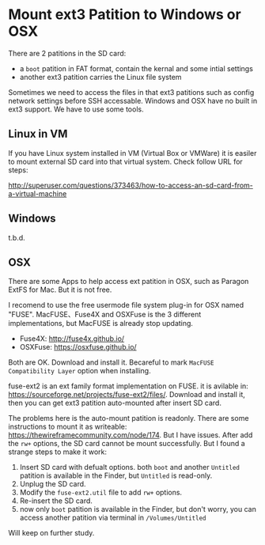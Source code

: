 # Mount ext3 Patition to Windows or OSX

There are 2 patitions in the SD card: 

* a `boot` patition in FAT format, contain the kernal and some intial settings
* another ext3 patition carries the Linux file system

Sometimes we need to access the files in that ext3 patitions such as config network settings before SSH accessable. Windows and OSX have no built in ext3 support. We have to use some tools.

## Linux in VM

If you have Linux system installed in VM (Virtual Box or VMWare) it is easiler to mount external SD card into that virtual system. Check follow URL for steps:

http://superuser.com/questions/373463/how-to-access-an-sd-card-from-a-virtual-machine

## Windows

t.b.d.

## OSX

There are some Apps to help access ext patition in OSX, such as Paragon ExtFS for Mac. But it is not free.

I recomend to use the free usermode file system plug-in for OSX named "FUSE". MacFUSE、Fuse4X and OSXFuse is the 3 different implementations, but MacFUSE is already stop updating.

* Fuse4X: http://fuse4x.github.io/
* OSXFuse: https://osxfuse.github.io/

Both are OK. Download and install it. Becareful to mark `MacFUSE Compatibility Layer` option when installing.

fuse-ext2 is an ext family format implementation on FUSE. it is avilable in: https://sourceforge.net/projects/fuse-ext2/files/. Download and install it, then you can get ext3 patition auto-mounted after insert SD card.

The problems here is the auto-mount patition is readonly. There are some instructions to mount it as writeable: https://thewireframecommunity.com/node/174. But I have issues. After add the `rw+` options, the SD card cannot be mount successfully. But I found a strange steps to make it work:

1. Insert SD card with defualt options. both `boot` and another `Untitled` patition is available in the Finder, but `Untitled` is read-only.
2. Unplug the SD card.
3. Modify the `fuse-ext2.util` file to add `rw+` options.
4. Re-insert the SD card.
5. now only `boot` patition is available in the Finder, but don't worry, you can access another patition via terminal in `/Volumes/Untitled`

Will keep on further study.



